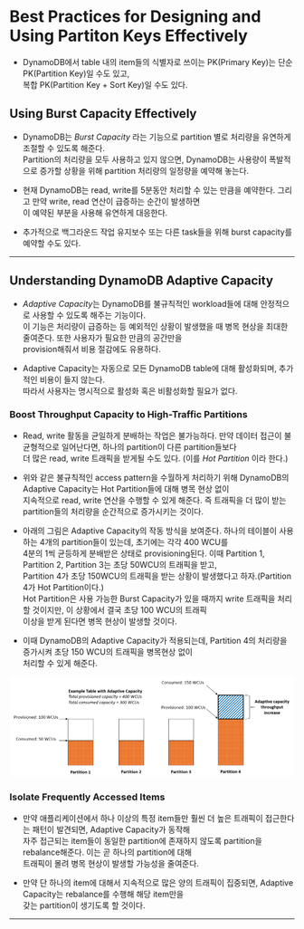 # Best Practices for Designing and Using Partiton Keys Effectively

- DynamoDB에서 table 내의 item들의 식별자로 쓰이는 PK(Primary Key)는 단순 PK(Partition Key)일 수도 있고,  
  복합 PK(Partition Key + Sort Key)일 수도 있다.

## Using Burst Capacity Effectively

- DynamoDB는 _Burst Capacity_ 라는 기능으로 partition 별로 처리량을 유연하게 조절할 수 있도록 해준다.  
  Partition의 처리량을 모두 사용하고 있지 않으면, DynamoDB는 사용량이 폭발적으로 증가할 상황을 위해 partition 처리량의 일정량을 예약해 놓는다.

- 현재 DynamoDB는 read, write를 5분동안 처리할 수 있는 만큼을 예약한다. 그리고 만약 write, read 연산이 급증하는 순간이 발생하면  
  이 예약된 부분을 사용해 유연하게 대응한다.

- 추가적으로 백그라운드 작업 유지보수 또는 다른 task들을 위해 burst capacity를 예약할 수도 있다.

---

## Understanding DynamoDB Adaptive Capacity

- *Adaptive Capacity*는 DynamoDB를 불규칙적인 workload들에 대해 안정적으로 사용할 수 있도록 해주는 기능이다.  
  이 기능은 처리량이 급증하는 등 예외적인 상황이 발생했을 때 병목 현상을 최대한 줄여준다. 또한 사용자가 필요한 만큼의 공간만을  
  provision해줘서 비용 절감에도 유용하다.

- Adaptive Capacity는 자동으로 모든 DynamoDB table에 대해 활성화되며, 추가적인 비용이 들지 않는다.  
  따라서 사용자는 명시적으로 활성화 혹은 비활성화할 필요가 없다.

### Boost Throughput Capacity to High-Traffic Partitions

- Read, write 활동을 균일하게 분배하는 작업은 불가능하다. 만약 데이터 접근이 불균형적으로 일어난다면, 하나의 partition이 다른 partition들보다  
  더 많은 read, write 트래픽을 받게될 수도 있다. (이를 _Hot Partition_ 이라 한다.)

- 위와 같은 불규칙적인 access pattern을 수월하게 처리하기 위해 DynamoDB의 Adaptive Capacity는 Hot Partition들에 대해 병목 현상 없이  
  지속적으로 read, write 연산을 수행할 수 있게 해준다. 즉 트래픽을 더 많이 받는 partition들의 처리량을 순간적으로 증가시키는 것이다.

- 아래의 그림은 Adaptive Capacity의 작동 방식을 보여준다. 하나의 테이블이 사용하는 4개의 partition들이 있는데, 초기에는 각각 400 WCU를  
  4분의 1씩 균등하게 분배받은 상태로 provisioning된다. 이때 Partition 1, Partition 2, Partition 3는 초당 50WCU의 트래픽을 받고,  
  Partition 4가 초당 150WCU의 트래픽을 받는 상황이 발생했다고 하자.(Partition 4가 Hot Partition이다.)  
  Hot Partition은 사용 가능한 Burst Capacity가 있을 때까지 write 트래픽을 처리할 것이지만, 이 상황에서 결국 초당 100 WCU의 트래픽  
  이상을 받게 된다면 병목 현상이 발생할 것이다.

- 이때 DynamoDB의 Adaptive Capacity가 적용되는데, Partition 4의 처리량을 증가시켜 초당 150 WCU의 트래픽을 병목현상 없이  
  처리할 수 있게 해준다.

![picture 6](../../../../../images/DYNAMODB_ADAPTIVE_CAPACITY.png)

### Isolate Frequently Accessed Items

- 만약 애플리케이션에서 하나 이상의 특정 item들만 훨씬 더 높은 트래픽이 접근한다는 패턴이 발견되면, Adaptive Capacity가 동작해  
  자주 접근되는 item들이 동일한 partition에 존재하지 않도록 partition을 rebalance해준다. 이는 곧 하나의 partition에 대해  
  트래픽이 몰려 병목 현상이 발생할 가능성을 줄여준다.

- 만약 단 하나의 item에 대해서 지속적으로 많은 양의 트래픽이 집중되면, Adaptive Capacity는 rebalance를 수행해 해당 item만을  
  갖는 partition이 생기도록 할 것이다.

---
